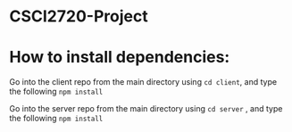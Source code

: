 # CSCI2720-Project

# How to install dependencies:

Go into the client repo from the main directory using ``` cd client ```, and type the following ``` npm install ```

Go into the server repo from the main directory using ``` cd server ``` , and type the following ``` npm install ```
